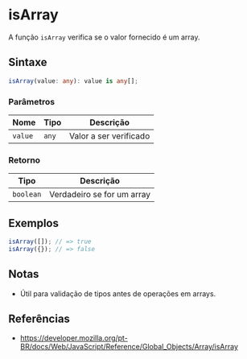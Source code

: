 # isArray

A função `isArray` verifica se o valor fornecido é um array.

## Sintaxe

```typescript
isArray(value: any): value is any[];
```

### Parâmetros

| Nome    | Tipo    | Descrição                |
|---------|---------|--------------------------|
| `value` | `any`   | Valor a ser verificado   |

### Retorno

| Tipo      | Descrição                                 |
|-----------|-------------------------------------------|
| `boolean` | Verdadeiro se for um array                |

## Exemplos

```typescript
isArray([]); // => true
isArray({}); // => false
```

## Notas

* Útil para validação de tipos antes de operações em arrays.

## Referências

* https://developer.mozilla.org/pt-BR/docs/Web/JavaScript/Reference/Global_Objects/Array/isArray